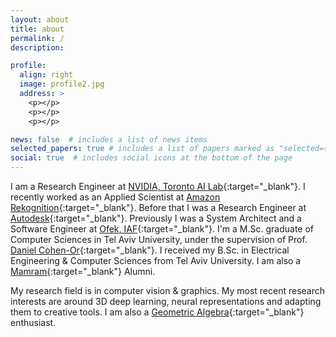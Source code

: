 ```yaml
---
layout: about
title: about
permalink: /
description:

profile:
  align: right
  image: profile2.jpg
  address: >
    <p></p>
    <p></p>
    <p></p>

news: false  # includes a list of news items
selected_papers: true # includes a list of papers marked as "selected={true}"
social: true  # includes social icons at the bottom of the page
---
```


I am a Research Engineer at [NVIDIA, Toronto AI Lab](https://nv-tlabs.github.io/){:target="\_blank"}. I recently worked as an Applied Scientist at [Amazon Rekognition](https://aws.amazon.com/rekognition/){:target="\_blank"}. Before that I was a Research Engineer at [Autodesk](https://www.autodesk.com/){:target="\_blank"}. Previously I was a System Architect and a Software Engineer at [Ofek, IAF](https://en.wikipedia.org/wiki/Ofek_unit){:target="\_blank"}. I'm a M.Sc. graduate of Computer Sciences in Tel Aviv University, under the supervision of Prof. [Daniel Cohen-Or](https://www.cs.tau.ac.il/~dcor/index.html){:target="\_blank"}. I received my B.Sc. in Electrical Engineering & Computer Sciences from Tel Aviv University. I am also a [Mamram](https://www.mamram.tech/){:target="\_blank"} Alumni.

My research field is in computer vision & graphics. My most recent research interests are around 3D deep learning, neural representations and adapting them to creative tools. I am also a [Geometric Algebra](https://bivector.net/){:target="\_blank"} enthusiast.